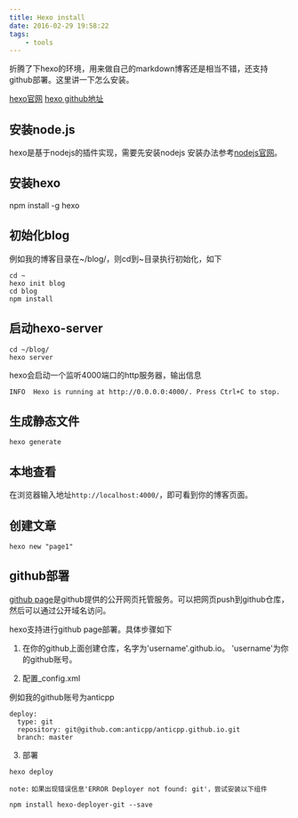 ```yaml
---
title: Hexo install
date: 2016-02-29 19:58:22
tags: 
    - tools
---
```


折腾了下hexo的环境，用来做自己的markdown博客还是相当不错，还支持github部署。这里讲一下怎么安装。

[hexo官网](https://hexo.io/)
[hexo github地址](https://github.com/hexojs/hexo)

## 安装node.js

hexo是基于nodejs的插件实现，需要先安装nodejs
安装办法参考[nodejs官网](http://nodejs.cn/)。

## 安装hexo

npm install -g hexo

## 初始化blog

例如我的博客目录在~/blog/，则cd到~目录执行初始化，如下

```
cd ~
hexo init blog
cd blog
npm install
```

## 启动hexo-server

```
cd ~/blog/
hexo server
```

hexo会启动一个监听4000端口的http服务器，输出信息

`INFO  Hexo is running at http://0.0.0.0:4000/. Press Ctrl+C to stop.`

## 生成静态文件

```
hexo generate
```

## 本地查看

在浏览器输入地址`http://localhost:4000/`，即可看到你的博客页面。

## 创建文章

```
hexo new "page1"
```

## github部署

[github page](https://pages.github.com/)是github提供的公开网页托管服务。可以把网页push到github仓库，然后可以通过公开域名访问。

hexo支持进行github page部署。具体步骤如下

1. 在你的github上面创建仓库，名字为'username'.github.io。
    'username'为你的github账号。

2. 配置\_config.xml

例如我的github账号为anticpp

```
deploy:
  type: git
  repository: git@github.com:anticpp/anticpp.github.io.git
  branch: master
```

3. 部署

```
hexo deploy
```

`note:`
`如果出现错误信息'ERROR Deployer not found: git'，尝试安装以下组件`

```
npm install hexo-deployer-git --save
```

